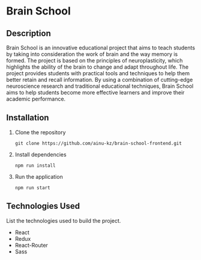 # Brain School

## Description
Brain School is an innovative educational project that aims to teach students by taking into consideration the work of brain and the way memory is formed. The project is based on the principles of neuroplasticity, which highlights the ability of the brain to change and adapt throughout life. The project provides students with practical tools and techniques to help them better retain and recall information. By using a combination of cutting-edge neuroscience research and traditional educational techniques, Brain School aims to help students become more effective learners and improve their academic performance.


## Installation
1. Clone the repository
    ```shell
   git clone https://github.com/ainu-kz/brain-school-frontend.git
   ```

2. Install dependencies
    ```shell
   npm run install 
   ```

3. Run the application
    ```shell
   npm run start
   ```

## Technologies Used
List the technologies used to build the project.

* React
* Redux
* React-Router
* Sass
